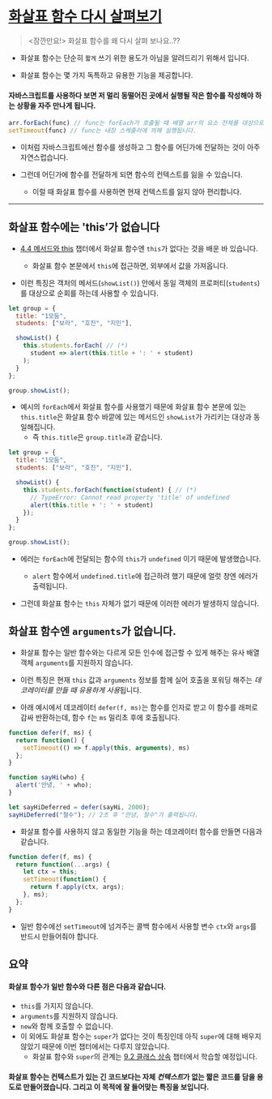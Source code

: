 # [화살표 함수 다시 살펴보기](https://ko.javascript.info/arrow-functions)

> <잠깐만요!> 화살표 함수를 왜 다시 살펴 보나요..??

- 화살표 함수는 단순히 `짧게` 쓰기 위한 용도가 아님을 알려드리기 위해서 입니다.

- 화살표 함수는 몇 가지 독특하고 유용한 기능을 제공합니다.

#### 자바스크립트를 사용하다 보면 저 멀리 동떨어진 곳에서 실행될 작은 함수를 작성해야 하는 상황을 자주 만나게 됩니다.

```js
arr.forEach(func) // func는 forEach가 호출될 때 배열 arr의 요소 전체를 대상으로 실행됩니다.
setTimeout(func) // func는 내장 스케줄러에 의해 실행됩니다.
```

- 이처럼 자바스크립트에선 함수를 생성하고 그 함수를 어딘가에 전달하는 것이 아주 자연스럽습니다.

- 그런데 어딘가에 함수를 전달하게 되면 함수의 컨텍스트를 잃을 수 있습니다. 
  - 이럴 때 화살표 함수를 사용하면 현재 컨텍스트를 잃지 않아 편리합니다.

---

## 화살표 함수에는 'this’가 없습니다

- [4.4 메서드와 this](https://ko.javascript.info/object-methods) 챕터에서 화살표 함수엔 `this`가 없다는 것을 배운 바 있습니다.
  - 화살표 함수 본문에서 `this`에 접근하면, 외부에서 값을 가져옵니다.

- 이런 특징은 객처의 메서드(`showList()`) 안에서 동일 객체의 프로퍼티(`students`)를 대상으로 순회를 하는데 사용할 수 있습니다.

```js
let group = {
  title: "1모둠",
  students: ["보라", "호진", "지민"],

  showList() {
    this.students.forEach( // (*)
      student => alert(this.title + ': ' + student)
    );
  }
};

group.showList();
```

- 예시의 `forEach`에서 화살표 함수를 사용했기 때문에 화살표 함수 본문에 있는 `this.title`은 화살표 함수 바깥에 있는 메서드인 `showList`가 가리키는 대상과 동일해집니다.
  - 즉 `this.title`은 `group.title`과 같습니다.

```js
let group = {
  title: "1모둠",
  students: ["보라", "호진", "지민"],

  showList() {
    this.students.forEach(function(student) { // (*)
      // TypeError: Cannot read property 'title' of undefined
      alert(this.title + ': ' + student)
    });
  }
};

group.showList();
```

- 에러는 `forEach`에 전달되는 함수의 `this`가 `undefined` 이기 때문에 발생했습니다.
  - `alert` 함수에서 `undefined.title`에 접근하려 했기 때문에 얼럿 창엔 에러가 출력됩니다.

- 그런데 화살표 함수는 `this` 자체가 없기 때문에 이러한 에러가 발생하지 않습니다.

## 화살표 함수엔 `arguments`가 없습니다.

- 화살표 함수는 일반 함수와는 다르게 모든 인수에 접근할 수 있게 해주는 유사 배열 객체 `arguments`를 지원하지 않습니다.

- 이런 특징은 현재 `this` 값과 `arguments` 정보를 함께 실어 호출을 포워딩 해주는 *데코레이터를 만들 때 유용하게 사용*됩니다.

- 아래 예시에서 데코레이터 `defer(f, ms)`는 함수를 인자로 받고 이 함수를 래퍼로 감싸 반환하는데, 함수 `f`는 `ms` 밀리초 후에 호출됩니다.

```js
function defer(f, ms) {
  return function() {
    setTimeout(() => f.apply(this, arguments), ms)
  };
}

function sayHi(who) {
  alert('안녕, ' + who);
}

let sayHiDeferred = defer(sayHi, 2000);
sayHiDeferred("철수"); // 2초 후 "안녕, 철수"가 출력됩니다.
```

- 화살표 함수를 사용하지 않고 동일한 기능을 하는 데코레이터 함수를 만들면 다음과 같습니다.

```js
function defer(f, ms) {
  return function(...args) {
    let ctx = this;
    setTimeout(function() {
      return f.apply(ctx, args);
    }, ms);
  };
}
```

- 일반 함수에선 `setTimeout`에 넘겨주는 콜백 함수에서 사용할 변수 `ctx`와 `args`를 반드시 만들어줘야 합니다.

## 요약

#### 화살표 함수가 일반 함수와 다른 점은 다음과 같습니다.

- `this`를 가지지 않습니다.
- `arguments`를 지원하지 않습니다.
- `new`와 함께 호출할 수 없습니다.
- 이 외에도 화살표 함수는 `super`가 없다는 것이 특징인데 아직 `super`에 대해 배우지 않았기 때문에 이번 챕터에서는 다루지 않았습니다.
  - 화살표 함수와 `super`의 관계는 [9.2 클래스 상속](https://ko.javascript.info/class-inheritance) 챕터에서 학습할 예정입니다.

#### 화살표 함수는 컨텍스트가 있는 긴 코드보다는 자체 *컨텍스트*가 없는 짧은 코드를 담을 용도로 만들어졌습니다. 그리고 이 목적에 잘 들어맞는 특징을 보입니다.